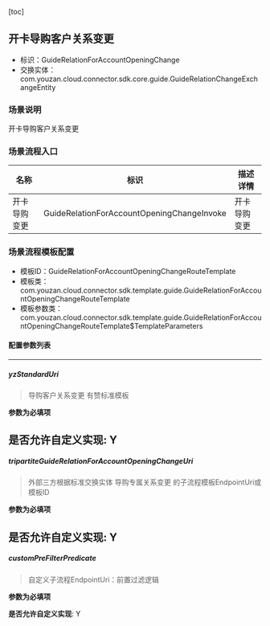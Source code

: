 [toc]

## 开卡导购客户关系变更
- 标识：GuideRelationForAccountOpeningChange
- 交换实体：com.youzan.cloud.connector.sdk.core.guide.GuideRelationChangeExchangeEntity
### 场景说明
开卡导购客户关系变更
### 场景流程入口

名称 | 标识 | 描述详情
---|---|---
开卡导购变更 | GuideRelationForAccountOpeningChangeInvoke | 开卡导购变更

### 场景流程模板配置
- 模板ID：GuideRelationForAccountOpeningChangeRouteTemplate
- 模板类：com.youzan.cloud.connector.sdk.template.guide.GuideRelationForAccountOpeningChangeRouteTemplate
- 模板参数类：com.youzan.cloud.connector.sdk.template.guide.GuideRelationForAccountOpeningChangeRouteTemplate$TemplateParameters

#### 配置参数列表

---
##### yzStandardUri
> 导购客户关系变更 有赞标准模板

**参数为必填项**


**是否允许自定义实现**: Y
---
##### tripartiteGuideRelationForAccountOpeningChangeUri
> 外部三方根据标准交换实体 导购专属关系变更 的子流程模板EndpointUri或模板ID

**参数为必填项**


**是否允许自定义实现**: Y
---
##### customPreFilterPredicate
> 自定义子流程EndpointUri：前置过滤逻辑

**参数为必填项**


**是否允许自定义实现**: Y

